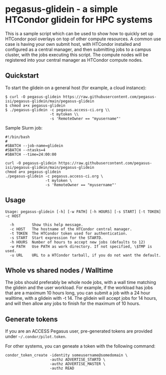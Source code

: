 # pegasus-glidein - a simple HTCondor glidein for HPC systems

This is a sample script which can be used to show how to quickly set
up HTCondor pool overlays on top of other compute resources. A common
use case is having your own submit host, with HTCondor installed and
configured as a central manager, and then submitting jobs to a campus
cluster, with the jobs executing this script. The compute nodes will be
registered into your central manager as HTCondor compute nodes.


## Quickstart

To start the glidein on a general host (for example, a cloud instance):

    $ curl -O pegasus-glidein https://raw.githubusercontent.com/pegasus-isi/pegasus-glidein/main/pegasus-glidein
    $ chmod a+x pegasus-glidein
    $ ./pegasus-glidein -c pegasus.access-ci.org \\
                        -t mytoken \\
                        -s 'RemoteOwner == "myusername"'

Sample Slurm job:

    #!/bin/bash
    #
    #SBATCH --job-name=glidein
    #SBATCH --ntasks=4
    #SBATCH --time=24:00:00
    
    curl -O pegasus-glidein https://raw.githubusercontent.com/pegasus-isi/pegasus-glidein/main/pegasus-glidein
    chmod a+x pegasus-glidein
    ./pegasus-glidein -c pegasus.access-ci.org \
                      -t mytoken \
                      -s 'RemoteOwner == "myusername"'


## Usage

    Usage: pegasus-glidein [-h] [-w PATH] [-h HOURS] [-s START] [-t TOKEN] -c HOST
    
      -h        Show this help message.
      -c HOST   The hostname of the HTCondor central manager.
      -t TOKEN  The HTCondor token used for authentication.
      -s START  Start expression for the STARTD.
      -h HOURS  Number of hours to accept new jobs (defaults to 12)
      -w PATH   Use PATH as work directory. If not specified, \$TMP is used.
      -u URL    URL to a HTCondor tarball, if you do not want the default.


## Whole vs shared nodes / Walltime

The jobs should preferably be whole node jobs, with a wall time matching
the glidein and the user workload. For example, if the workload has jobs
that are a maximum 10 hours long, you can submit a job with a 24 hour
walltime, with a glidein with -t 14. The glidein will accept jobs for
14 hours, and will then allow any jobs to finish for the maximum of 10
hours.


## Generate tokens

If you are an ACCESS Pegasus user, pre-generated tokens are provided under
`~/.condor/pilot.token`.

For other systems, you can geneate a token with the following command:

    condor_token_create -identity someusername@somedomain \
                        -authz ADVERTISE_STARTD \
                        -authz ADVERTISE_MASTER \
                        -authz READ

